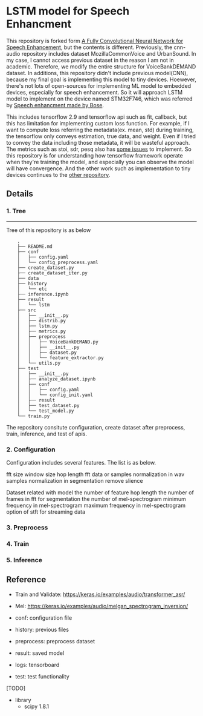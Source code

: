 # LSTM model for Speech Enhancment

This repository is forked form [A Fully Convolutional Neural Network for Speech Enhancement](https://github.com/EncoraDigital/SAB-cnn-audio-denoiser), but the contents is different.
Previously, the cnn-audio repository includes dataset MozillaCommonVoice and UrbanSound. In my case, I cannot access previous dataset in the reason I am not in academic. Therefore, we modify the entire structure for VoiceBankDEMAND dataset. In additions, this repository didn't include previous model(CNN), because my final goal is implementing this model to tiny devices. Hoewever, there's not lots of open-sources for implementing ML model to embedded devices, especially for speech enhancement. So it will approach LSTM model to implement on the device named STM32F746, which was referred by [Speech enhancment made by Bose](https://github.com/Bose/efficient-neural-speech-enhancement). 

This includes tensorflow 2.9 and tensorflow api such as fit, callback, but this has limitation for implementing custom loss function. For example, if I want to compute loss referring the metadata(ex. mean, std) during training, the tensorflow only conveys estimation, true data, and weight. Even if I tried to convey the data including those metadata, it will be wasteful approach. The metrics such as stoi, sdr, pesq also has [some issues]() to implement. So this repository is for understanding how tensorflow framework operate when they're training the model, and especially you can observe the model will have convergence. And the other work such as implementation to tiny devices continues to the [other repository](https://github.com/ooshyun/TinyLSTM-for-speech-enhancement).

## Details

### 1. Tree
---
Tree of this repository is as below
```
    .
    ├── README.md
    ├── conf
    │   ├── config.yaml
    │   └── config_preprocess.yaml
    ├── create_dataset.py
    ├── create_dataset_iter.py
    ├── data
    ├── history
    │   └── etc
    ├── inference.ipynb
    ├── result
    │   └── lstm
    ├── src
    │   ├── __init__.py
    │   ├── distrib.py
    │   ├── lstm.py
    │   ├── metrics.py
    │   ├── preprocess
    │   │   ├── VoiceBankDEMAND.py
    │   │   ├── __init__.py
    │   │   ├── dataset.py
    │   │   └── feature_extractor.py
    │   └── utils.py
    ├── test
    │   ├── __init__.py
    │   ├── analyze_dataset.ipynb
    │   ├── conf
    │   │   ├── config.yaml
    │   │   └── config_init.yaml
    │   ├── result
    │   ├── test_dataset.py
    │   └── test_model.py
    └── train.py 
```
The repository consitute configuration, create dataset after preprocess, train, inference, and test of apis. 

### 2. Configuration
Configuration includes several features. The list is as below.

fft size
window size
hop length
fft data or samples
normalization in wav samples
normalization in segmentation
remove slience

Dataset related with model 
the number of feature 
hop length
the number of frames in fft for segmentation
the number of mel-spectrogram
minimum frequency in mel-spectrogram
maximum frequency in mel-spectrogram
option of stft for streaming data


### 3. Preprocess


### 4. Train


### 5. Inference


## Reference
- Train and Validate: https://keras.io/examples/audio/transformer_asr/
- Mel: https://keras.io/examples/audio/melgan_spectrogram_inversion/

- conf: configuration file
- history: previous files
- preprocess: preprocess dataset
- result: saved model
- logs: tensorboard
- test: test functionality


[TODO]
- library
    - scipy 1.8.1